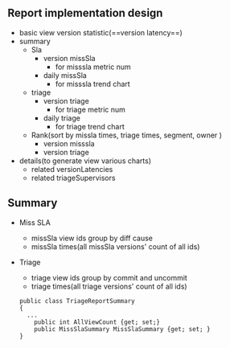 ## Report implementation design

* basic view version statistic(==version latency==)
* summary
  * Sla 
    * version missSla
      * for misssla metric num
    * daily missSla
      * for misssla trend chart
  * triage
    * version triage
      * for triage metric num
    * daily triage
      * for triage trend chart
  * Rank(sort by missla times, triage times, segment, owner )
    * version misssla
    * version triage
* details(to generate view various charts)
  * related versionLatencies
  * related triageSupervisors



## Summary

* Miss SLA 
  * missSla view ids group by diff cause
  * missSla times(all missSla versions' count of all ids)

* Triage 

  * triage view ids group by commit and uncommit
  * triage times(all triage versions' count of all ids)

  ```
  public class TriageReportSummary
  {
  	...
      public int AllViewCount {get; set;}
      public MissSlaSummary MissSlaSummary {get; set; }
  }
  ```

  

